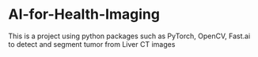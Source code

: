 # AI-for-Health-Imaging
This is a project using python packages such as PyTorch, OpenCV, Fast.ai to detect and segment tumor from Liver CT images
